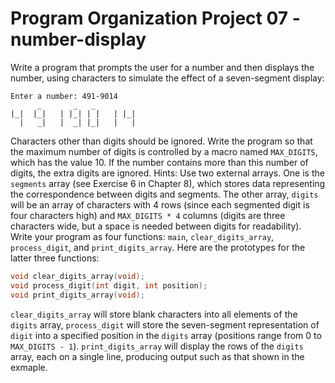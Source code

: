 # Program Organization Project 07 - number-display

Write a program that prompts the user for a number and then displays the number, using characters to simulate the effect of a seven-segment display:

```text
Enter a number: 491-9014
      _       _   _
|_|  |_|   | |_| | |   | |_|
  |   _|   |  _| |_|   |   |
```

Characters other than digits should be ignored. Write the program so that the maximum number of digits is controlled by a macro named `MAX_DIGITS`, which has the value 10. If the number contains more than this number of digits, the extra digits are ignored. Hints: Use two external arrays. One is the `segments` array (see Exercise 6 in Chapter 8), which stores data representing the correspondence between digits and segments. The other array, `digits` will be an array of characters with 4 rows (since each segmented digit is four characters high) and `MAX_DIGITS * 4` columns (digits are three characters wide, but a space is needed between digits for readability). Write your program as four functions: `main`, `clear_digits_array`, `process_digit`, and `print_digits_array`. Here are the prototypes for the latter three functions:

```c
void clear_digits_array(void);
void process_digit(int digit, int position);
void print_digits_array(void);
```

`clear_digits_array` will store blank characters into all elements of the `digits` array, `process_digit` will store the seven-segment representation of `digit` into a specified position in the `digits` array (positions range from 0 to `MAX_DIGITS - 1`). `print_digits_array` will display the rows of the `digits` array, each on a single line, producing output such as that shown in the exmaple.
